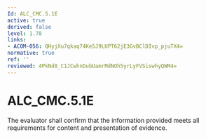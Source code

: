```yaml
---
Id: ALC_CMC.5.1E
active: true
derived: false
level: 1.78
links:
- ACOM-056: QHyjXu7qkaq74Ke5J9LUPT62jE3GvBClDIvp_pjuTX4=
normative: true
ref: ''
reviewed: 4PkNd8_C1JCwhnDubUamrMdNOh5yrLyFVSiswhyQWM4=
---
```


# ALC_CMC.5.1E

The evaluator shall confirm that the information provided meets all requirements for content and presentation of evidence.